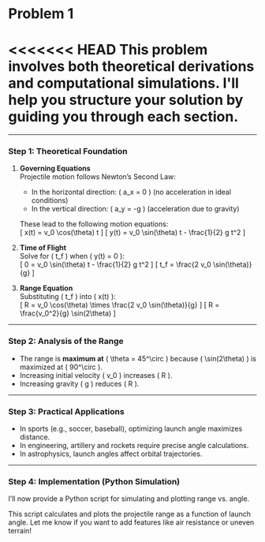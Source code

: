 # Problem 1
<<<<<<< HEAD
This problem involves both theoretical derivations and computational simulations. I'll help you structure your solution by guiding you through each section.
=======

---

### **Step 1: Theoretical Foundation**
1. **Governing Equations**  
   Projectile motion follows Newton’s Second Law:  
   - In the horizontal direction: \( a_x = 0 \) (no acceleration in ideal conditions)  
   - In the vertical direction: \( a_y = -g \) (acceleration due to gravity)  

   These lead to the following motion equations:  
   \[
   x(t) = v_0 \cos(\theta) t
   \]
   \[
   y(t) = v_0 \sin(\theta) t - \frac{1}{2} g t^2
   \]
   
2. **Time of Flight**  
   Solve for \( t_f \) when \( y(t) = 0 \):  
   \[
   0 = v_0 \sin(\theta) t - \frac{1}{2} g t^2
   \]
   \[
   t_f = \frac{2 v_0 \sin(\theta)}{g}
   \]

3. **Range Equation**  
   Substituting \( t_f \) into \( x(t) \):  
   \[
   R = v_0 \cos(\theta) \times \frac{2 v_0 \sin(\theta)}{g}
   \]
   \[
   R = \frac{v_0^2}{g} \sin(2\theta)
   \]

---

### **Step 2: Analysis of the Range**
- The range is **maximum at** \( \theta = 45^\circ \) because \( \sin(2\theta) \) is maximized at \( 90^\circ \).
- Increasing initial velocity \( v_0 \) increases \( R \).
- Increasing gravity \( g \) reduces \( R \).

---

### **Step 3: Practical Applications**
- In sports (e.g., soccer, baseball), optimizing launch angle maximizes distance.
- In engineering, artillery and rockets require precise angle calculations.
- In astrophysics, launch angles affect orbital trajectories.

---

### **Step 4: Implementation (Python Simulation)**
I’ll now provide a Python script for simulating and plotting range vs. angle.

This script calculates and plots the projectile range as a function of launch angle. Let me know if you want to add features like air resistance or uneven terrain! 

